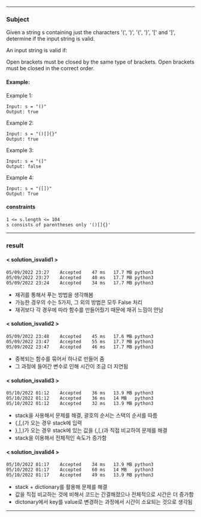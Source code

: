 ***

### Subject

Given a string s containing just the characters '(', ')', '{', '}', '[' and ']', determine if the input string is valid.

An input string is valid if:

Open brackets must be closed by the same type of brackets.
Open brackets must be closed in the correct order.


#### Example:


Example 1:
```
Input: s = "()"
Output: true
```

Example 2:
```
Input: s = "()[]{}"
Output: true
```

Example 3:
```
Input: s = "(]"
Output: false
```

Example 4:
```
Input: s = "([])"
Output: True
```


#### constraints

```
1 <= s.length <= 104
s consists of parentheses only '()[]{}'
```

***

### result

#### < solution_isvalid1 >
```
05/09/2022 23:27	Accepted	47 ms	17.7 MB	python3
05/09/2022 23:27	Accepted	40 ms	17.7 MB	python3
05/09/2022 23:24	Accepted	34 ms	17.7 MB	python3
```
- 재귀를 통해서 푸는 방법을 생각해봄
- 가능한 경우의 수는 5가지, 그 외의 방법은 모두 False 처리
- 재귀보다 각 경우에 따라 함수를 만들어줬기 때문에 재귀 느낌이 안남

#### < solution_isvalid2 >
```
05/09/2022 23:48	Accepted	45 ms	17.6 MB	python3
05/09/2022 23:47	Accepted	55 ms	17.7 MB	python3
05/09/2022 23:47	Accepted	46 ms	17.7 MB	python3
```
- 중복되는 함수를 묶어서 하나로 만들어 줌
- 그 과정에 들어간 변수로 인해 시간이 조금 더 지연됨

#### < solution_isvalid3 >
```
05/10/2022 01:12	Accepted	36 ms	13.9 MB	python3
05/10/2022 01:12	Accepted	36 ms	14 MB	python3
05/10/2022 01:12	Accepted	32 ms	13.9 MB	python3
```
- stack을 사용해서 문제를 해결, 괄호의 순서는 스택의 순서를 따름
- {,[,(가 오는 경우 stack에 입력
- },],)가 오는 경우 stack에 있는 값을 {,[,(과 직접 비교하여 문제를 해결
- stack을 이용해서 전체적인 속도가 증가함

#### < solution_isvalid4 >
```
05/10/2022 01:17	Accepted	34 ms	13.9 MB	python3
05/10/2022 01:17	Accepted	60 ms	14 MB	python3
05/10/2022 01:17	Accepted	49 ms	13.9 MB	python3
```
- stack + dictionary를 활용해 문제를 해결
- 값을 직접 비교하는 것에 비해서 코드는 간결해졌으나 전체적으로 시간은 더 증가함
- dictonary에서 key를 value로 변경하는 과정에서 시간이 소요되는 것으로 생각됨

***
